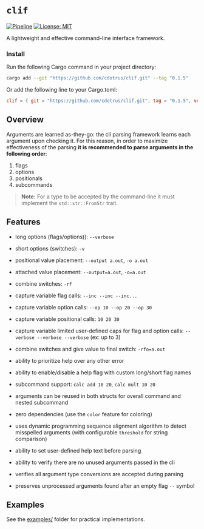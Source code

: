 # `clif`

[![Pipeline](https://github.com/cdotrus/clif/actions/workflows/pipeline.yml/badge.svg?branch=trunk)](https://github.com/cdotrus/clif/actions/workflows/pipeline.yml) [![License: MIT](https://img.shields.io/badge/License-MIT-yellow.svg)](https://opensource.org/licenses/MIT)

A lightweight and effective command-line interface framework.

### Install

Run the following Cargo command in your project directory:
``` bash
cargo add --git "https://github.com/cdotrus/clif.git" --tag "0.1.5"
```
Or add the following line to your Cargo.toml:
``` toml
clif = { git = "https://github.com/cdotrus/clif.git", tag = "0.1.5", version = "0.1.5" }
```

## Overview

Arguments are learned as-they-go: the cli parsing framework learns each argument upon checking it. For this reason, in order to maximize effectiveness of the parsing __it is recommended to parse arguments in the following order__:
1. flags
2. options
3. positionals
4. subcommands

> __Note:__ For a type to be accepted by the command-line it must implement the `std::str::FromStr` trait.

## Features

- long options (flags/options)): `--verbose`

- short options (switches): `-v`

- positional value placement: `--output a.out`, `-o a.out`

- attached value placement: `--output=a.out`, `-o=a.out`

- combine switches: `-rf`

- capture variable flag calls: `--inc --inc --inc...`

- capture variable option calls: `--op 10 --op 20 --op 30`

- capture variable positional calls: `10 20 30`

- capture variable limited user-defined caps for flag and option calls: `--verbose --verbose --verbose` (ex: up to 3)

- combine switches and give value to final switch: `-rfo=a.out`

- ability to prioritize help over any other error

- ability to enable/disable a help flag with custom long/short flag names

- subcommand support: `calc add 10 20`, `calc mult 10 20`

- arguments can be reused in both structs for overall command and nested subcommand

- zero dependencies (use the `color` feature for coloring)

- uses dynamic programming sequence alignment algorithm to detect misspelled arguments (with configurable `threshold` for string comparison)

- ability to set user-defined help text before parsing

- ability to verify there are no unused arguments passed in the cli

- verifies all argument type conversions are accepted during parsing

- preserves unprocessed arguments found after an empty flag `--` symbol

## Examples

See the [examples/](./examples/) folder for practical implementations.